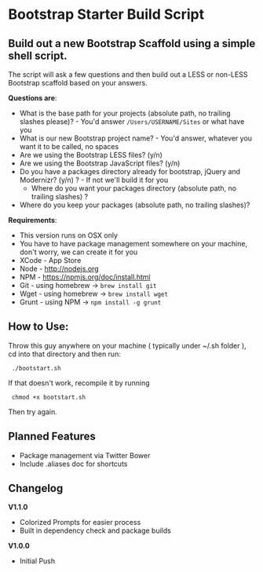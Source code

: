 Bootstrap Starter Build Script
=======================

## Build out a new Bootstrap Scaffold using a simple shell script.

The script will ask a few questions and then build out a LESS or non-LESS Bootstrap scaffold based on your answers.

**Questions are**:

*    What is the base path for your projects (absolute path, no trailing slashes please)? - You'd answer `/Users/USERNAME/Sites` or what have you
*    What is our new Bootstrap project name? - You'd answer, whatever you want it to be called, no spaces
*    Are we using the Bootstrap LESS files? (y/n)
*    Are we using the Bootstrap JavaScript files? (y/n)
*    Do you have a packages directory already for bootstrap, jQuery and Modernizr? (y/n) ?  - If not we'll build it for you
	 *    Where do you want your packages directory (absolute path, no trailing slashes) ?
*    Where do you keep your packages (absolute path, no trailing slashes)?

**Requirements**:

*    This version runs on OSX only
*    You have to have package management somewhere on your machine, don't worry, we can create it for you
*    XCode - App Store
*    Node - http://nodejs.org
*    NPM - https://npmjs.org/doc/install.html
*    Git - using homebrew -> `brew install git`
*    Wget - using homebrew -> `brew install wget`
*    Grunt - using NPM -> `npm install -g grunt`

**How to Use**:
---
Throw this guy anywhere on your machine ( typically under ~/.sh folder ), cd into that directory and then run:

     ./bootstart.sh

 If that doesn't work, recompile it by running 

     chmod +x bootstart.sh

Then try again.

## Planned Features

*    Package management via Twitter Bower
*    Include .aliases doc for shortcuts

## Changelog

**V1.1.0**

*    Colorized Prompts for easier process
*    Built in dependency check and package builds

**V1.0.0**

*    Initial Push
